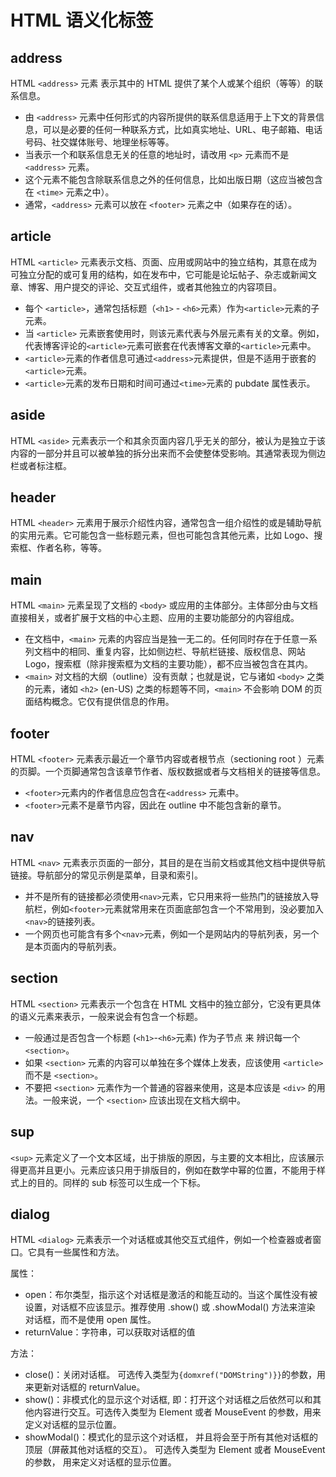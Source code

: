 # HTML 语义化标签

## address

HTML `<address>` 元素 表示其中的 HTML 提供了某个人或某个组织（等等）的联系信息。

- 由 `<address>` 元素中任何形式的内容所提供的联系信息适用于上下文的背景信息，可以是必要的任何一种联系方式，比如真实地址、URL、电子邮箱、电话号码、社交媒体账号、地理坐标等等。
- 当表示一个和联系信息无关的任意的地址时，请改用 `<p>` 元素而不是 `<address>` 元素。
- 这个元素不能包含除联系信息之外的任何信息，比如出版日期（这应当被包含在 `<time>` 元素之中）。
- 通常，`<address>` 元素可以放在 `<footer>` 元素之中（如果存在的话）。

## article

HTML `<article>` 元素表示文档、页面、应用或网站中的独立结构，其意在成为可独立分配的或可复用的结构，如在发布中，它可能是论坛帖子、杂志或新闻文章、博客、用户提交的评论、交互式组件，或者其他独立的内容项目。​​

- 每个 `<article>`，通常包括标题（`<h1>` - `<h6>`元素）作为`<article>`元素的子元素。
- 当 `<article>` 元素嵌套使用时，则该元素代表与外层元素有关的文章。例如，代表博客评论的`<article>`元素可嵌套在代表博客文章的`<article>`元素中。
- `<article>`元素的作者信息可通过`<address>`元素提供，但是不适用于嵌套的`<article>`元素。
- `<article>`元素的发布日期和时间可通过`<time>`元素的 pubdate 属性表示。

## aside

HTML `<aside>` 元素表示一个和其余页面内容几乎无关的部分，被认为是独立于该内容的一部分并且可以被单独的拆分出来而不会使整体受影响。其通常表现为侧边栏或者标注框。

## header

HTML `<header>` 元素用于展示介绍性内容，通常包含一组介绍性的或是辅助导航的实用元素。它可能包含一些标题元素，但也可能包含其他元素，比如 Logo、搜索框、作者名称，等等。

## main

HTML `<main>` 元素呈现了文档的 `<body>` 或应用的主体部分。主体部分由与文档直接相关，或者扩展于文档的中心主题、应用的主要功能部分的内容组成。

- 在文档中，`<main>` 元素的内容应当是独一无二的。任何同时存在于任意一系列文档中的相同、重复内容，比如侧边栏、导航栏链接、版权信息、网站 Logo，搜索框（除非搜索框为文档的主要功能），都不应当被包含在其内。
- `<main>` 对文档的大纲（outline）没有贡献；也就是说，它与诸如 `<body>` 之类的元素，诸如 `<h2>` (en-US) 之类的标题等不同，`<main>` 不会影响 DOM 的页面结构概念。它仅有提供信息的作用。

## footer

HTML `<footer>` 元素表示最近一个章节内容或者根节点（sectioning root ）元素的页脚。一个页脚通常包含该章节作者、版权数据或者与文档相关的链接等信息。

- `<footer>`元素内的作者信息应包含在`<address>` 元素中。
- `<footer>`元素不是章节内容，因此在 outline 中不能包含新的章节。

## nav

HTML `<nav>` 元素表示页面的一部分，其目的是在当前文档或其他文档中提供导航链接。导航部分的常见示例是菜单，目录和索引。

- 并不是所有的链接都必须使用`<nav>`元素，它只用来将一些热门的链接放入导航栏，例如`<footer>`元素就常用来在页面底部包含一个不常用到，没必要加入`<nav>`的链接列表。
- 一个网页也可能含有多个`<nav>`元素，例如一个是网站内的导航列表，另一个是本页面内的导航列表。

## section

HTML `<section>` 元素表示一个包含在 HTML 文档中的独立部分，它没有更具体的语义元素来表示，一般来说会有包含一个标题。

- 一般通过是否包含一个标题 (`<h1>`-`<h6>`元素) 作为子节点 来 辨识每一个`<section>`。
- 如果 `<section>` 元素的内容可以单独在多个媒体上发表，应该使用 `<article>` 而不是 `<section>`。
- 不要把 `<section>` 元素作为一个普通的容器来使用，这是本应该是 `<div>` 的用法。一般来说，一个 `<section>` 应该出现在文档大纲中。

## sup

`<sup>` 元素定义了一个文本区域，出于排版的原因，与主要的文本相比，应该展示得更高并且更小。元素应该只用于排版目的，例如在数学中幂的位置，不能用于样式上的目的。同样的 sub 标签可以生成一个下标。

## dialog

HTML `<dialog>` 元素表示一个对话框或其他交互式组件，例如一个检查器或者窗口。它具有一些属性和方法。

属性：

- open：布尔类型，指示这个对话框是激活的和能互动的。当这个属性没有被设置，对话框不应该显示。推荐使用 .show() 或 .showModal() 方法来渲染 对话框，而不是使用 open 属性。
- returnValue：字符串，可以获取对话框的值

方法：

- close()：关闭对话框。 可选传入类型为`{domxref("DOMString")}}`的参数，用来更新对话框的 returnValue。
- show()：非模式化的显示这个对话框, 即：打开这个对话框之后依然可以和其他内容进行交互。可选传入类型为 Element 或者 MouseEvent 的参数，用来定义对话框的显示位置。
- showModal()：模式化的显示这个对话框， 并且将会至于所有其他对话框的顶层（屏蔽其他对话框的交互）。 可选传入类型为 Element 或者 MouseEvent 的参数， 用来定义对话框的显示位置。
